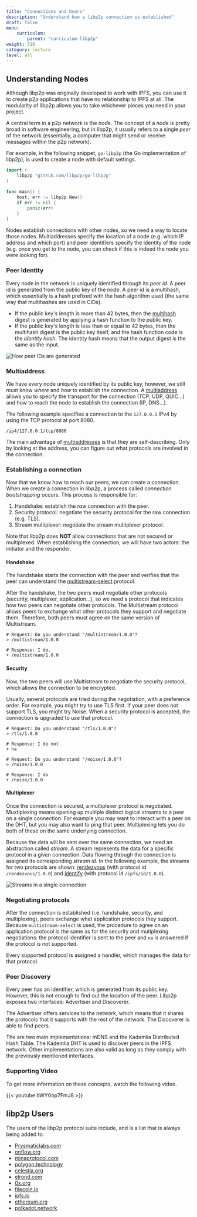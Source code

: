 ```yaml
---
title: "Connections and Users"
description: "Understand how a libp2p connection is established"
draft: false
menu:
    curriculum:
        parent: "curriculum-libp2p"
weight: 310
category: lecture
level: all
---
```


## Understanding Nodes

Although libp2p was originally developed to work with IPFS, you can use it to create p2p applications that have no relationship to IPFS at all. The modularity of libp2p allows you to take whichever pieces you need in your project.

A central term in a p2p network is the _node_. The concept of a _node_ is pretty broad in software engineering, but in libp2p, it usually refers to a single _peer_ of the network (essentially, a computer that might send or receive messages within the p2p network).

For example, in the following snippet, `go-libp2p` (the Go implementation of libp2p), is used to create a node with default settings.

<!--
TABS NOT SUPPORTED YET - Move to tabs when supported
{% tabs %}
{% tab title="Rust" %}
```rust
use futures::prelude::*;
use libp2p::swarm::{Swarm, SwarmEvent};
use libp2p::{identity, ping, Multiaddr, PeerId};
use std::error::Error;

#[async_std::main]
async fn main() -> Result<(), Box<dyn Error>> {
    let local_key = identity::Keypair::generate_ed25519();
    let local_peer_id = PeerId::from(local_key.public());
    println!("Local peer id: {:?}", local_peer_id);

    let transport = libp2p::development_transport(local_key).await?;
}
```
{% endtab %}
{% tab title="Go" %}
```go
import (
    libp2p "github.com/libp2p/go-libp2p"
)

func main() {
    host, err := libp2p.New()
    if err != nil {
        panic(err)
    }
}
```
{% endtab %}
{% tab title="JavaScript" %}
```javascript
import { TCP } from '@libp2p/tcp'
import { WebSockets } from '@libp2p/websockets'
import { Mplex } from '@libp2p/mplex'
import { Noise } from '@chainsafe/libp2p-noise'
import defaultsDeep from '@nodeutils/defaults-deep'
import { createLibp2p as createNode } from 'libp2p'

export async function createLibp2p(_options) {
  const defaults = {
    transports: [
      new TCP(),
      new WebSockets()
    ],
    streamMuxers: [
      new Mplex()
    ],
    connectionEncryption: [
      new Noise()
    ]
  }

  return createNode(defaultsDeep(_options, defaults))
}
```
{% endtab %}
{% endtabs %}
-->

```go
import (
    libp2p "github.com/libp2p/go-libp2p"
)

func main() {
    host, err := libp2p.New()
    if err != nil {
        panic(err)
    }
}
```

Nodes establish connections with other nodes, so we need a way to locate those nodes. Multiaddresses specify the location of a node (e.g. which IP address and which port) and peer identifiers specify the identity of the node (e.g. once you get to the node, you can check if this is indeed the node you were looking for). 

### Peer Identity

Every node in the network is uniquely identified through its _peer id_. A peer id is generated from the public key of the node.
A peer id is a multihash, which essentially is a hash prefixed with the hash algorithm used (the same way that multihashes are used in CIDs).

- If the public key's length is more than 42 bytes, then the [multihash](https://github.com/multiformats/multihash) digest is generated by applying a hash function to the public key.
- If the public key's length is less than or equal to 42 bytes, then the multihash digest is the public key itself, and the hash function code is the _identity hash_. The identity hash means that the output digest is the same as the input.

![How peer IDs are generated](peer-id.png)

### Multiaddress

We have every node uniquely identified by its public key, however, we still must know _where_ and _how_ to establish the connection.
A [multiaddress](https://github.com/multiformats/multiaddr) allows you to specify the transport for the connection (TCP, UDP, QUIC...) and how to reach the node to establish the connection (IP, DNS...).

The following example specifies a connection to the `127.0.0.1` IPv4 by using the TCP protocol at port 8080.

```
/ip4/127.0.0.1/tcp/8080
```

The main advantage of [multiaddresses](https://github.com/multiformats/multiaddr) is that they are self-describing. Only by looking at the address, you can figure out what protocols are involved in the connection.

### Establishing a connection

Now that we know how to reach our peers, we can create a connection. When we create a connection in libp2p, a process called _connection bootstrapping_ occurs. This process is responsible for:

1. Handshake: establish the _raw_ connection with the peer.
2. Security protocol: negotiate the security protocol for the raw connection (e.g. TLS).
3. Stream multiplexer: negotiate the stream multiplexer protocol.

Note that libp2p does **NOT** allow connections that are not secured or multiplexed.
When establishing the connection, we will have two actors: the initiator and the responder.

#### Handshake

The handshake starts the connection with the peer and verifies that the peer can understand the [multistream-select](https://github.com/multiformats/multistream-select) protocol.

After the handshake, the two peers must negotiate other protocols (security, multiplexer, application...), so we need a protocol that indicates how two peers can negotiate other protocols. The Multistream protocol allows peers to exchange what other protocols they support and negotiate them. Therefore, both peers must agree on the same version of Multistream.

```shell
# Request: Do you understand "/multistream/1.0.0"?
> /multistream/1.0.0

# Response: I do.
+ /multistream/1.0.0
```

#### Security

Now, the two peers will use Multistream to negotiate the security protocol, which allows the connection to be encrypted.

Usually, several protocols are tried during the negotiation, with a preference order. For example, you might try to use TLS first. If your peer does not support TLS, you might try Noise. When a security protocol is accepted, the connection is upgraded to use that protocol.

```shell
# Request: Do you understand "/tls/1.0.0"?
> /tls/1.0.0

# Response: I do not
+ na

# Request: Do you understand "/noise/1.0.0"?
> /noise/1.0.0

# Response: I do
+ /noise/1.0.0
```

#### Multiplexer

Once the connection is secured, a multiplexer protocol is negotiated. Muxtiplexing means opening up multiple distinct logical streams to a peer on a single connection. For example you may want to interact with a peer on the DHT, but you may also want to ping that peer. Multiplexing lets you do both of these on the same underlying connection.

Because the data will be sent over the same connection, we need an abstraction called _stream_. A stream represents the data for a specific protocol in a given connection. Data flowing through the connection is assigned its corresponding _stream id_. In the following example, the streams for two protocols are shown: [rendezvous](https://github.com/libp2p/specs/blob/master/rendezvous/README.md#the-protocol) (with protocol id `/rendezvous/1.0.0`) and [identify](https://github.com/libp2p/specs/blob/master/identify/README.md#overview) (with protocol id `/ipfs/id/1.0.0`).

![Streams in a single connection](streams.png)

### Negotiating protocols

After the connection is established (i.e. handshake, security, and multiplexing), peers exchange what application protocols they support. Because `multistream-select` is used, the procedure to agree on an application protocol is the same as for the security and mutiplexing negotiations: the protocol identifier is sent to the peer and `na` is answered if the protocol is not supported.

Every supported protocol is assigned a handler, which manages the data for that protocol.

### Peer Discovery

Every peer has an identifier, which is generated from its public key. However, this is not enough to find out the location of the peer. Libp2p exposes two interfaces: Advertiser and Discoverer.

The Advertiser offers services to the network, which means that it shares the protocols that it supports with the rest of the network. The Discoverer is able to find peers.

The are two main implementations: mDNS and the Kademlia Distributed Hash Table. The Kademlia DHT is used to discover peers in the IPFS network. Other implementations are also valid as long as they comply with the previously mentioned interfaces.

### Supporting Video

To get more information on these concepts, watch the following video.

{{< youtube bWY0op7FmJ8 >}}

## libp2p Users

The users of the libp2p protocol suite include, and is a list that is always being added to:

* [Prysmaticlabs.com](http://prysmaticlabs.com)
* [onflow.org](http://onflow.org)
* [minaprotocol.com](http://minaprotocol.com)
* [polygon.technology](http://polygon.technology)
* [celestia.org](http://celestia.org)
* [elrond.com](http://elrond.com)
* [0x.org](http://0x.org)
* [filecoin.io](http://filecoin.io)
* [ipfs.io](http://ipfs.io)
* [ethereum.org](https://ethereum.org/en/eth2/)
* [polkadot.network](https://polkadot.network)